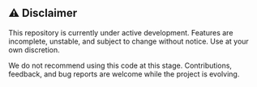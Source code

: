 ## ⚠️ Disclaimer

This repository is currently under active development. Features are incomplete, unstable, and subject to change without notice. Use at your own discretion.

We do not recommend using this code at this stage. Contributions, feedback, and bug reports are welcome while the project is evolving.
